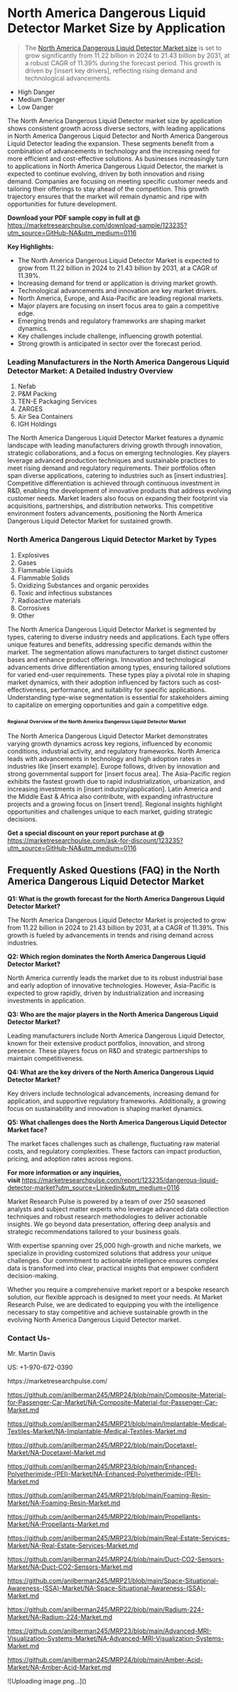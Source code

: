 <h1>North America Dangerous Liquid Detector Market&nbsp;Size by Application</h1><blockquote><p>The <a href="https://marketresearchpulse.com/download-sample/123235?utm_source=GitHub-NA&amp;utm_medium=0116">North America Dangerous Liquid Detector Market size</a> is set to grow significantly from 11.22 billion in 2024 to 21.43 billion by 2031, at a robust CAGR of 11.39% during the forecast period. This growth is driven by [insert key drivers], reflecting rising demand and technological advancements.</p></blockquote><ul><li>High Danger<li> Medium Danger<li> Low Danger</li></ul><p>The North America Dangerous Liquid Detector market size by application shows consistent growth across diverse sectors, with leading applications in North America Dangerous Liquid Detector and North America Dangerous Liquid Detector leading the expansion. These segments benefit from a combination of advancements in technology and the increasing need for more efficient and cost-effective solutions. As businesses increasingly turn to applications in North America Dangerous Liquid Detector, the market is expected to continue evolving, driven by both innovation and rising demand. Companies are focusing on meeting specific customer needs and tailoring their offerings to stay ahead of the competition. This growth trajectory ensures that the market will remain dynamic and ripe with opportunities for future development.</p><p><strong>Download your PDF sample copy in full at @ </strong><a href="https://marketresearchpulse.com/download-sample/123235?utm_source=GitHub-NA&amp;utm_medium=0116">https://marketresearchpulse.com/download-sample/123235?utm_source=GitHub-NA&amp;utm_medium=0116</a></p><p><strong>Key Highlights: </strong></p><ul><li>The North America Dangerous Liquid Detector Market is expected to grow from 11.22 billion in 2024 to 21.43 billion by 2031, at a CAGR of 11.39%.</li><li>Increasing demand for trend or application is driving market growth.</li><li>Technological advancements and innovation are key market drivers.</li><li>North America, Europe, and Asia-Pacific are leading regional markets.</li><li>Major players are focusing on insert focus area to gain a competitive edge.</li><li>Emerging trends and regulatory frameworks are shaping market dynamics.</li><li>Key challenges include challenge, influencing growth potential.</li><li>Strong growth is anticipated in sector over the forecast period.</li></ul><h3>Leading Manufacturers in the North America Dangerous Liquid Detector Market: A Detailed Industry Overview</h3><ol><li>Nefab</li><li>P&M Packing</li><li>TEN-E Packaging Services</li><li>ZARGES</li><li>Air Sea Containers</li><li>IGH Holdings</li></ol><div class="flex max-w-full flex-col flex-grow"><div class="min-h-8 text-message flex w-full flex-col items-end gap-2 whitespace-normal break-words [.text-message+&amp;]:mt-5" dir="auto" data-message-author-role="assistant" data-message-id="fd8432e4-4910-450d-b182-61b7bfb0a01f" data-message-model-slug="gpt-4o"><div class="flex w-full flex-col gap-1 empty:hidden first:pt-[3px]"><div class="markdown prose w-full break-words dark:prose-invert light"><p>The North America Dangerous Liquid Detector Market features a dynamic landscape with leading manufacturers driving growth through innovation, strategic collaborations, and a focus on emerging technologies. Key players leverage advanced production techniques and sustainable practices to meet rising demand and regulatory requirements. Their portfolios often span diverse applications, catering to industries such as [insert industries]. Competitive differentiation is achieved through continuous investment in R&amp;D, enabling the development of innovative products that address evolving customer needs. Market leaders also focus on expanding their footprint via acquisitions, partnerships, and distribution networks. This competitive environment fosters advancements, positioning the North America Dangerous Liquid Detector Market for sustained growth.</p></div></div></div></div><h3>North America Dangerous Liquid Detector Market by Types</h3><ol><li>Explosives<li> Gases<li> Flammable Liquids<li> Flammable Solids<li> Oxidizing Substances and organic peroxides<li> Toxic and infectious substances<li> Radioactive materials<li> Corrosives<li> Other</li></ol><div class="flex max-w-full flex-col flex-grow"><div class="min-h-8 text-message flex w-full flex-col items-end gap-2 whitespace-normal break-words [.text-message+&amp;]:mt-5" dir="auto" data-message-author-role="assistant" data-message-id="084470be-0bb7-4664-bddf-5156b4f41249" data-message-model-slug="gpt-4o-mini"><div class="flex w-full flex-col gap-1 empty:hidden first:pt-[3px]"><div class="markdown prose w-full break-words dark:prose-invert light"><p>The North America Dangerous Liquid Detector Market is segmented by types, catering to diverse industry needs and applications. Each type offers unique features and benefits, addressing specific demands within the market. The segmentation allows manufacturers to target distinct customer bases and enhance product offerings. Innovation and technological advancements drive differentiation among types, ensuring tailored solutions for varied end-user requirements. These types play a pivotal role in shaping market dynamics, with their adoption influenced by factors such as cost-effectiveness, performance, and suitability for specific applications. Understanding type-wise segmentation is essential for stakeholders aiming to capitalize on emerging opportunities and gain a competitive edge.</p></div></div></div></div><h3><span style="font-size: 11px;">Regional Overview of the North America Dangerous Liquid Detector Market</span></h3><div class="flex max-w-full flex-col flex-grow"><div class="min-h-8 text-message flex w-full flex-col items-end gap-2 whitespace-normal break-words [.text-message+&amp;]:mt-5" dir="auto" data-message-author-role="assistant" data-message-id="e9038762-ce64-4e30-91c9-9bd413514231" data-message-model-slug="gpt-4o-mini"><div class="flex w-full flex-col gap-1 empty:hidden first:pt-[3px]"><div class="markdown prose w-full break-words dark:prose-invert light"><p>The North America Dangerous Liquid Detector Market demonstrates varying growth dynamics across key regions, influenced by economic conditions, industrial activity, and regulatory frameworks. North America leads with advancements in technology and high adoption rates in industries like [insert example]. Europe follows, driven by innovation and strong governmental support for [insert focus area]. The Asia-Pacific region exhibits the fastest growth due to rapid industrialization, urbanization, and increasing investments in [insert industry/application]. Latin America and the Middle East &amp; Africa also contribute, with expanding infrastructure projects and a growing focus on [insert trend]. Regional insights highlight opportunities and challenges unique to each market, guiding strategic decisions.</p></div></div></div></div><p><strong>Get a special discount on your report purchase at @ </strong><a href="https://marketresearchpulse.com/ask-for-discount/123235?utm_source=GitHub-NA&amp;utm_medium=0116">https://marketresearchpulse.com/ask-for-discount/123235?utm_source=GitHub-NA&amp;utm_medium=0116</a></p><h2>Frequently Asked Questions (FAQ) in the North America Dangerous Liquid Detector Market</h2><p><strong>Q1: What is the growth forecast for the North America Dangerous Liquid Detector Market?</strong></p><p>The North America Dangerous Liquid Detector Market is projected to grow from 11.22 billion in 2024 to 21.43 billion by 2031, at a CAGR of 11.39%. This growth is fueled by advancements in trends and rising demand across industries.</p><p><strong>Q2: Which region dominates the North America Dangerous Liquid Detector Market?</strong></p><p>North America currently leads the market due to its robust industrial base and early adoption of innovative technologies. However, Asia-Pacific is expected to grow rapidly, driven by industrialization and increasing investments in application.</p><p><strong>Q3: Who are the major players in the North America Dangerous Liquid Detector Market?</strong></p><p>Leading manufacturers include North America Dangerous Liquid Detector, known for their extensive product portfolios, innovation, and strong presence. These players focus on R&amp;D and strategic partnerships to maintain competitiveness.</p><p><strong>Q4: What are the key drivers of the North America Dangerous Liquid Detector Market?</strong></p><p>Key drivers include technological advancements, increasing demand for application, and supportive regulatory frameworks. Additionally, a growing focus on sustainability and innovation is shaping market dynamics.</p><p><strong>Q5: What challenges does the North America Dangerous Liquid Detector Market face?</strong></p><p>The market faces challenges such as challenge, fluctuating raw material costs, and regulatory complexities. These factors can impact production, pricing, and adoption rates across regions.</p><p><strong>For more information or any inquiries, visit&nbsp;</strong><a href="https://marketresearchpulse.com/report/123235/dangerous-liquid-detector-market?utm_source=Linkedin&utm_medium=0116">https://marketresearchpulse.com/report/123235/dangerous-liquid-detector-market?utm_source=Linkedin&utm_medium=0116</a></p><p>Market Research Pulse is powered by a team of over 250 seasoned analysts and subject matter experts who leverage advanced data collection techniques and robust research methodologies to deliver actionable insights. We go beyond data presentation, offering deep analysis and strategic recommendations tailored to your business goals.</p><p>With expertise spanning over 25,000 high-growth and niche markets, we specialize in providing customized solutions that address your unique challenges. Our commitment to actionable intelligence ensures complex data is transformed into clear, practical insights that empower confident decision-making.</p><p>Whether you require a comprehensive market report or a bespoke research solution, our flexible approach is designed to meet your needs. At Market Research Pulse, we are dedicated to equipping you with the intelligence necessary to stay competitive and achieve sustainable growth in the evolving North America Dangerous Liquid Detector market.</p><h3><strong>Contact Us-</strong></h3><p>Mr. Martin Davis</p><p>US: +1-970-672-0390</p><p>https://marketresearchpulse.com/</p><p><a href="https://github.com/anilberman245/MRP24/blob/main/Composite-Material-for-Passenger-Car-Market/NA-Composite-Material-for-Passenger-Car-Market.md">https://github.com/anilberman245/MRP24/blob/main/Composite-Material-for-Passenger-Car-Market/NA-Composite-Material-for-Passenger-Car-Market.md</a></p><p><a href="https://github.com/anilberman245/MRP21/blob/main/Implantable-Medical-Textiles-Market/NA-Implantable-Medical-Textiles-Market.md">https://github.com/anilberman245/MRP21/blob/main/Implantable-Medical-Textiles-Market/NA-Implantable-Medical-Textiles-Market.md</a></p><p><a href="https://github.com/anilberman245/MRP22/blob/main/Docetaxel-Market/NA-Docetaxel-Market.md">https://github.com/anilberman245/MRP22/blob/main/Docetaxel-Market/NA-Docetaxel-Market.md</a></p><p><a href="https://github.com/anilberman245/MRP23/blob/main/Enhanced-Polyetherimide-(PEI)-Market/NA-Enhanced-Polyetherimide-(PEI)-Market.md">https://github.com/anilberman245/MRP23/blob/main/Enhanced-Polyetherimide-(PEI)-Market/NA-Enhanced-Polyetherimide-(PEI)-Market.md</a></p><p><a href="https://github.com/anilberman245/MRP21/blob/main/Foaming-Resin-Market/NA-Foaming-Resin-Market.md">https://github.com/anilberman245/MRP21/blob/main/Foaming-Resin-Market/NA-Foaming-Resin-Market.md</a></p><p><a href="https://github.com/anilberman245/MRP22/blob/main/Propellants-Market/NA-Propellants-Market.md">https://github.com/anilberman245/MRP22/blob/main/Propellants-Market/NA-Propellants-Market.md</a></p><p><a href="https://github.com/anilberman245/MRP23/blob/main/Real-Estate-Services-Market/NA-Real-Estate-Services-Market.md">https://github.com/anilberman245/MRP23/blob/main/Real-Estate-Services-Market/NA-Real-Estate-Services-Market.md</a></p><p><a href="https://github.com/anilberman245/MRP24/blob/main/Duct-CO2-Sensors-Market/NA-Duct-CO2-Sensors-Market.md">https://github.com/anilberman245/MRP24/blob/main/Duct-CO2-Sensors-Market/NA-Duct-CO2-Sensors-Market.md</a></p><p><a href="https://github.com/anilberman245/MRP21/blob/main/Space-Situational-Awareness-(SSA)-Market/NA-Space-Situational-Awareness-(SSA)-Market.md">https://github.com/anilberman245/MRP21/blob/main/Space-Situational-Awareness-(SSA)-Market/NA-Space-Situational-Awareness-(SSA)-Market.md</a></p><p><a href="https://github.com/anilberman245/MRP22/blob/main/Radium-224-Market/NA-Radium-224-Market.md">https://github.com/anilberman245/MRP22/blob/main/Radium-224-Market/NA-Radium-224-Market.md</a></p><p><a href="https://github.com/anilberman245/MRP23/blob/main/Advanced-MRI-Visualization-Systems-Market/NA-Advanced-MRI-Visualization-Systems-Market.md">https://github.com/anilberman245/MRP23/blob/main/Advanced-MRI-Visualization-Systems-Market/NA-Advanced-MRI-Visualization-Systems-Market.md</a></p><p><a href="https://github.com/anilberman245/MRP24/blob/main/Amber-Acid-Market/NA-Amber-Acid-Market.md">https://github.com/anilberman245/MRP24/blob/main/Amber-Acid-Market/NA-Amber-Acid-Market.md</a></p>
![Uploading image.png…]()
